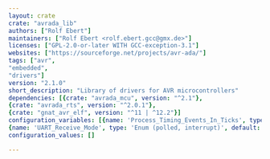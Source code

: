 ```yaml
---
layout: crate
crate: "avrada_lib"
authors: ["Rolf Ebert"]
maintainers: ["Rolf Ebert <rolf.ebert.gcc@gmx.de>"]
licenses: ["GPL-2.0-or-later WITH GCC-exception-3.1"]
websites: ["https://sourceforge.net/projects/avr-ada/"]
tags: ["avr",
"embedded",
"drivers"]
version: "2.1.0"
short_description: "Library of drivers for AVR microcontrollers"
dependencies: [{crate: "avrada_mcu", version: "^2.1"},
{crate: "avrada_rts", version: "^2.0.1"},
{crate: "gnat_avr_elf", version: "^11 | ^12.2"}]
configuration_variables: [{name: 'Process_Timing_Events_In_Ticks', type: 'Boolean', default: "false"},
{name: 'UART_Receive_Mode', type: 'Enum (polled, interrupt)', default: "polled"}]
configuration_values: []

---
```



